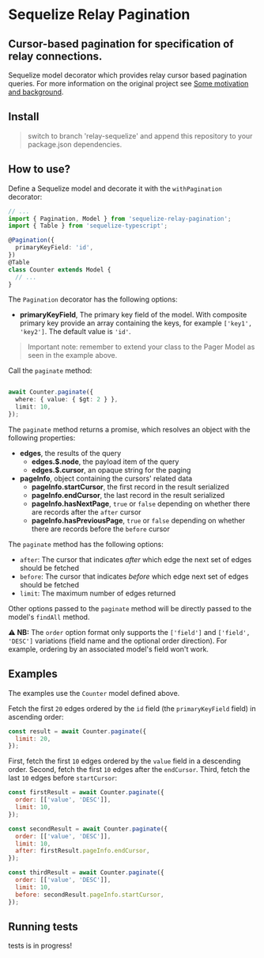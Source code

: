 # Sequelize Relay Pagination

## Cursor-based pagination for specification of relay connections.

Sequelize model decorator which provides relay cursor based pagination queries. For more information on the original project see [Some motivation and background](https://dev-blog.apollodata.com/understanding-pagination-rest-graphql-and-relay-b10f835549e7).

## Install

> switch to branch 'relay-sequelize' and append this repository to your package.json dependencies.

## How to use?

Define a Sequelize model and decorate it with the `withPagination` decorator:

```typescript
// ...
import { Pagination, Model } from 'sequelize-relay-pagination';
import { Table } from 'sequelize-typescript';

@Pagination({
  primaryKeyField: 'id',
})
@Table
class Counter extends Model {
  // ...
}
```

The `Pagination` decorator has the following options:

- **primaryKeyField**, The primary key field of the model. With composite primary key provide an array containing the keys, for example `['key1', 'key2']`. The default value is `'id'`.

> Important note: remember to extend your class to the Pager Model as seen in the example above.

Call the `paginate` method:

```typescript

await Counter.paginate({
  where: { value: { $gt: 2 } },
  limit: 10,
});

```

The `paginate` method returns a promise, which resolves an object with the following properties:

- **edges**, the results of the query
  - **edges.$.node**, the payload item of the query
  - **edges.$.cursor**, an opaque string for the paging
- **pageInfo**, object containing the cursors' related data
  - **pageInfo.startCursor**, the first record in the result serialized
  - **pageInfo.endCursor**, the last record in the result serialized
  - **pageInfo.hasNextPage**, `true` or `false` depending on whether there are records after the `after` cursor
  - **pageInfo.hasPreviousPage**, `true` or `false` depending on whether there are records before the `before` cursor

The `paginate` method has the following options:

- `after`: The cursor that indicates _after_ which edge the next set of edges should be fetched
- `before`: The cursor that indicates _before_ which edge next set of edges should be fetched
- `limit`: The maximum number of edges returned

Other options passed to the `paginate` method will be directly passed to the model's `findAll` method.

**⚠️ NB:** The `order` option format only supports the `['field']` and `['field', 'DESC']` variations (field name and the optional order direction). For example, ordering by an associated model's field won't work.

## Examples

The examples use the `Counter` model defined above.

Fetch the first `20` edges ordered by the `id` field (the `primaryKeyField` field) in ascending order:

```javascript
const result = await Counter.paginate({
  limit: 20,
});
```

First, fetch the first `10` edges ordered by the `value` field in a descending order. Second, fetch the first `10` edges after the `endCursor`. Third, fetch the last `10` edges before `startCursor`:

```javascript
const firstResult = await Counter.paginate({
  order: [['value', 'DESC']],
  limit: 10,
});

const secondResult = await Counter.paginate({
  order: [['value', 'DESC']],
  limit: 10,
  after: firstResult.pageInfo.endCursor,
});

const thirdResult = await Counter.paginate({
  order: [['value', 'DESC']],
  limit: 10,
  before: secondResult.pageInfo.startCursor,
});
```

## Running tests

tests is in progress!
